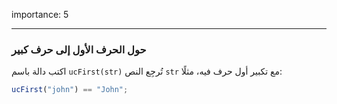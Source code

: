 importance: 5

---

### حول الحرف الأول إلى حرف كبير

اكتب دالة باسم `ucFirst(str)‎` تُرجِع النص `str` مع تكبير أول حرف فيه، مثلًا:

```js
ucFirst("john") == "John";
```

